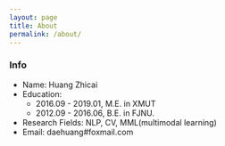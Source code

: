 ```yaml
---
layout: page
title: About
permalink: /about/
---
```


### Info
* Name: Huang Zhicai
* Education: 
	* 2016.09 - 2019.01, M.E. in XMUT
	* 2012.09 - 2016.06, B.E. in FJNU.
* Research Fields: NLP, CV, MML(multimodal learning)
* Email: daehuang#foxmail.com

